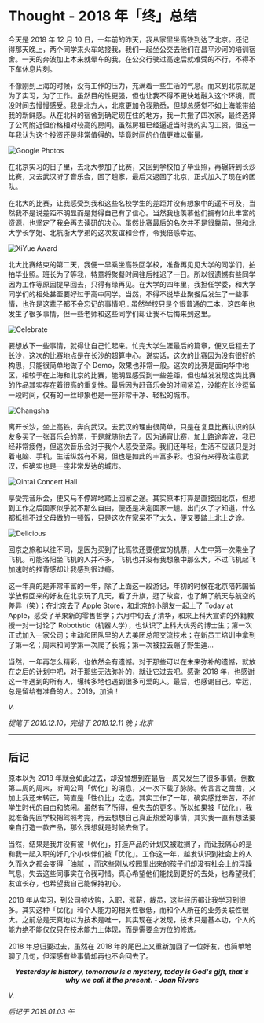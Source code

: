# Thought - 2018 年「终」总结

今天是 2018 年 12 月 10 日，一年前的昨天，我从家里坐高铁到达了北京。还记得那天晚上，两个同学来火车站接我，我们一起坐公交去他们在昌平沙河的培训宿舍。一天的奔波加上本来就晕车的我，在公交行驶过高速后就难受的不行，不得不下车休息片刻。

不像刚到上海的时候，没有工作的压力，充满着一些生活的气息。而来到北京就是为了实习，为了工作。虽然目的性更强，但也让我不得不更快地融入这个环境，而没时间去慢慢感受。我是北方人，北京更加令我熟悉，但却总感觉不如上海能带给我的新鲜感。从在北科的宿舍到确定现在住的地方，我一共搬了四次家，最终选择了公司附近但价格相对较高的房间。虽然房租已经逼近当时我的实习工资，但这一年我认为这个投资还是非常值得的，毕竟时间的价值更难以衡量。

![Google Photos](1.png)

在北京实习的日子里，去北大参加了比赛，又回到学校拍了毕业照，再辗转到长沙比赛，又去武汉听了音乐会，回了趟家，最后又返回了北京，正式加入了现在的团队。

在北大的比赛，让我感受到我和这些名校学生的差距并没有想象中的遥不可及，当然我不是说差距不明显而是觉得自己有了信心。当然我也羡慕他们拥有如此丰富的资源，也坚定了我会再去读研的决心。虽然比赛最后的名次并不是很靠前，但和北大学长学姐、北航浙大学弟的这次友谊和合作，令我倍感幸运。

![XiYue Award](2.jpg)

北大比赛结束的第二天，我便一早乘坐高铁回学校，准备再见见大学的同学们，拍拍毕业照。班长为了等我，特意将聚餐时间往后推迟了一日。所以很遗憾有些同学因为工作等原因提早回去，只得有缘再见。在大学的四年里，我担任学委，和大学同学们的相处甚至要好过于高中同学。当然，不得不说毕业聚餐后发生了一些事情，也许是这辈子都不会忘记的事情吧...虽然学校只是个很普通的二本，这四年也发生了很多事情，但一些老师和这些同学们却让我不后悔来到这里。

![Celebrate](3.jpg)

要想放下一些事情，就得让自己忙起来。忙完大学生涯最后的篇章，便又启程去了长沙，这次的比赛地点是在长沙的超算中心。说实话，这次的比赛因为没有很好的构思，只能很简单地做了个 Demo，效果也非常一般。这次的比赛是面向华中地区，相较于在上海和北京的比赛，能明显感受到一些差距，但也越发发现这类比赛的作品其实存在着很高的重复性。最后因为赶音乐会的时间紧迫，没能在长沙逗留一段时间，仅有的一丝印象也是一座非常干净、轻松的城市。

![Changsha](4.jpg)

离开长沙，坐上高铁，奔向武汉。去武汉的理由很简单，只是在复旦比赛认识的队友多买了一张音乐会的票，于是就随他去了。因为通宵比赛，加上路途奔波，我已经非常疲倦，但这次音乐会对于我个人感受至深。我们还年轻，生活不应该只是对着电脑、手机，生活纵然有不易，但也是如此的丰富多彩。也没有来得及注意武汉，但确实也是一座非常发达的城市。

![Qintai Concert Hall](5.jpg)

享受完音乐会，便又马不停蹄地踏上回家之途。其实原本打算是直接回北京，但想到工作之后回家似乎就不那么自由，便还是决定回家一趟。出门久了才知道，什么都抵挡不过父母做的一顿饭，只是这次在家呆不了太久，便又要踏上北上之途。

![Delicious](6.jpg)

回京之旅和以往不同，是因为买到了比高铁还要便宜的机票，人生中第一次乘坐了飞机。可能洛阳坐飞机的人并不多，飞机也并没有我想象中那么大，不过飞机起飞加速时的推背感却让我感到很过瘾。

这一年真的是非常丰富的一年，除了上面这一段游记，年初的时候在北京陪韩国留学放假回来的好友在北京玩了几天，看了升旗，逛了故宫，也了解了航天与航空的差异（笑）；在北京去了 Apple Store，和北京的小朋友一起上了 Today at Apple，感受了苹果新的零售哲学；六月中旬去了清华，和来上科大宣讲的外籍教授一对一讨论了 Robotistic（机器人学），也认识了上科大优秀的博士生；第一次正式加入一家公司；主动和团队里的人去美团总部交流技术；在新员工培训中拿到了第一名；周末和同学第一次爬了长城；第一次被拉去蹦了野生迪...

当然，一年再怎么精彩，也依然会有遗憾。对于那些可以在未来弥补的遗憾，就放在之后的计划中吧，对于那些无法弥补的，就让它过去吧。感谢 2018 年，也感谢这一年遇到的所有人，辗转多地也遇到很多可爱的人。最后，也感谢自己。幸运，总是留给有准备的人。2019，加油！

*V.*

*提笔于 2018.12.10，完结于 2018.12.11 晚；北京*

---

## 后记

原本以为 2018 年就会如此过去，却没曾想到在最后一周又发生了很多事情。倒数第二周的周末，听闻公司「优化」的消息，又一次下载了脉脉。传言言之凿凿，又加上我还未转正，简直是「性价比」之选。其实工作了一年，确实感觉辛苦，不如学生时代的自由和悠闲。虽然有了所得，但失去的更多。所以如果被「优化」，我就准备先回学校把驾照考完，再去想想自己真正热爱的事情，其实我一直有想法要亲自打造一款产品，那么我想就是时候去做了。

当然，结果是我并没有被「优化」，打造产品的计划又被耽搁了，而让我痛心的是和我一起入职的好几个小伙伴们被「优化」。工作这一年，越发认识到社会上的人久而久之都会变得「油腻」，而这些刚从校园里出来的孩子们却没有社会上的浮躁气息，失去这些同事实在令我可惜。真心希望他们能找到更好的去处，也希望我们友谊长存，也希望我自己能保持初心。

2018 年从实习，到公司被收购，入职，涨薪，裁员，这些经历都让我学习到很多。其实这种「优化」和个人能力的相关性很低，而和个人所在的业务关联性很大。之前总是天真地以为技术是唯一，其实现在才发现，技术只是基本功，个人的能力绝不能仅仅只在技术能力上体现，而是需要全方位的修炼。

2018 年总归要过去，虽然在 2018 年的尾巴上又重新加回了一位好友，也简单地聊了几句，但深感有些事情却再也不会回去了。

<center><i><b>Yesterday is history, tomorrow is a mystery, today is God's gift, that's why we call it the present. - Joan Rivers</b></i></center>

*V.*

*后记于 2019.01.03 午*
